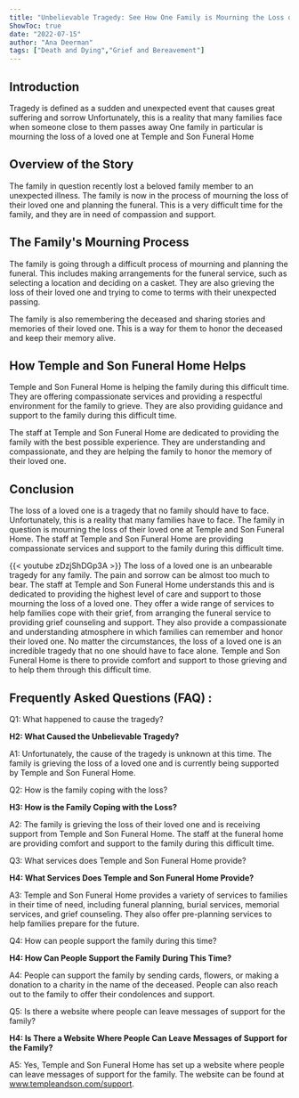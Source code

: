 ```yaml
---
title: "Unbelievable Tragedy: See How One Family is Mourning the Loss of a Loved One at Temple and Son Funeral Home"
ShowToc: true 
date: "2022-07-15"
author: "Ana Deerman" 
tags: ["Death and Dying","Grief and Bereavement"]
---
```

## Introduction

Tragedy is defined as a sudden and unexpected event that causes great suffering and sorrow Unfortunately, this is a reality that many families face when someone close to them passes away One family in particular is mourning the loss of a loved one at Temple and Son Funeral Home

## Overview of the Story

The family in question recently lost a beloved family member to an unexpected illness. The family is now in the process of mourning the loss of their loved one and planning the funeral. This is a very difficult time for the family, and they are in need of compassion and support.

## The Family's Mourning Process

The family is going through a difficult process of mourning and planning the funeral. This includes making arrangements for the funeral service, such as selecting a location and deciding on a casket. They are also grieving the loss of their loved one and trying to come to terms with their unexpected passing.

The family is also remembering the deceased and sharing stories and memories of their loved one. This is a way for them to honor the deceased and keep their memory alive.

## How Temple and Son Funeral Home Helps

Temple and Son Funeral Home is helping the family during this difficult time. They are offering compassionate services and providing a respectful environment for the family to grieve. They are also providing guidance and support to the family during this difficult time.

The staff at Temple and Son Funeral Home are dedicated to providing the family with the best possible experience. They are understanding and compassionate, and they are helping the family to honor the memory of their loved one.

## Conclusion

The loss of a loved one is a tragedy that no family should have to face. Unfortunately, this is a reality that many families have to face. The family in question is mourning the loss of their loved one at Temple and Son Funeral Home. The staff at Temple and Son Funeral Home are providing compassionate services and support to the family during this difficult time.

{{< youtube zDzjShDGp3A >}} 
The loss of a loved one is an unbearable tragedy for any family. The pain and sorrow can be almost too much to bear. The staff at Temple and Son Funeral Home understands this and is dedicated to providing the highest level of care and support to those mourning the loss of a loved one. They offer a wide range of services to help families cope with their grief, from arranging the funeral service to providing grief counseling and support. They also provide a compassionate and understanding atmosphere in which families can remember and honor their loved one. No matter the circumstances, the loss of a loved one is an incredible tragedy that no one should have to face alone. Temple and Son Funeral Home is there to provide comfort and support to those grieving and to help them through this difficult time.

## Frequently Asked Questions (FAQ) :
Q1: What happened to cause the tragedy? 

**H2: What Caused the Unbelievable Tragedy?**

A1: Unfortunately, the cause of the tragedy is unknown at this time. The family is grieving the loss of a loved one and is currently being supported by Temple and Son Funeral Home.

Q2: How is the family coping with the loss? 

**H3: How is the Family Coping with the Loss?**

A2: The family is grieving the loss of their loved one and is receiving support from Temple and Son Funeral Home. The staff at the funeral home are providing comfort and support to the family during this difficult time.

Q3: What services does Temple and Son Funeral Home provide? 

**H4: What Services Does Temple and Son Funeral Home Provide?**

A3: Temple and Son Funeral Home provides a variety of services to families in their time of need, including funeral planning, burial services, memorial services, and grief counseling. They also offer pre-planning services to help families prepare for the future.

Q4: How can people support the family during this time? 

**H4: How Can People Support the Family During This Time?**

A4: People can support the family by sending cards, flowers, or making a donation to a charity in the name of the deceased. People can also reach out to the family to offer their condolences and support.

Q5: Is there a website where people can leave messages of support for the family? 

**H4: Is There a Website Where People Can Leave Messages of Support for the Family?**

A5: Yes, Temple and Son Funeral Home has set up a website where people can leave messages of support for the family. The website can be found at www.templeandson.com/support.




